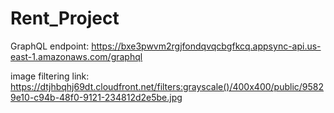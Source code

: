 # Rent_Project

GraphQL endpoint: https://bxe3pwvm2rgjfondqvqcbgfkcq.appsync-api.us-east-1.amazonaws.com/graphql

image filtering link: https://dtjhbqhj69dt.cloudfront.net/filters:grayscale()/400x400/public/95829e10-c94b-48f0-9121-234812d2e5be.jpg
